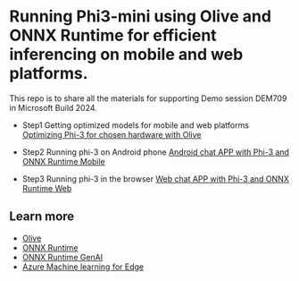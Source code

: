 # Running Phi3-mini using Olive and ONNX Runtime for efficient inferencing on mobile and web platforms.
This repo is to share all the materials for supporting Demo session DEM709 in Microsoft Build 2024.

- Step1 Getting optimized models for mobile and web platforms
[Optimizing Phi-3 for chosen hardware with Olive​](https://github.com/microsoft/Olive/tree/main/examples/phi3)

- Step2 Running phi-3 on Android phone
[Android chat APP with Phi-3 and ONNX Runtime Mobile](https://github.com/microsoft/onnxruntime-inference-examples/tree/main/mobile/examples/phi-3/android)

- Step3 Running phi-3 in the browser
[Web chat APP with Phi-3 and ONNX Runtime Web](https://github.com/microsoft/onnxruntime-inference-examples/tree/gs/chat/js/chat)​

## Learn more
- [Olive](https://microsoft.github.io/Olive/index.html)
- [ONNX Runtime](https://onnxruntime.ai/) ​
- [ONNX Runtime GenAI](https://github.com/microsoft/onnxruntime-genai)
- [Azure Machine learning for Edge](https://learn.microsoft.com/en-us/azure/architecture/ai-ml/idea/deploy-ai-ml-azure-stack-edge)​
